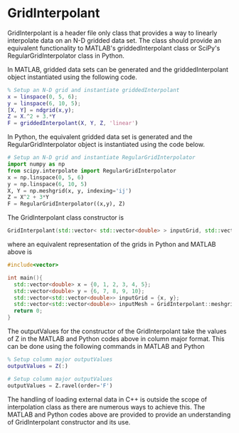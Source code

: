 # GridInterpolant
GridInterpolant is a header file only class that provides a way to linearly interpolate data on an N-D gridded data set. The class should provide an equivalent functionality to MATLAB's griddedInterpolant class or SciPy's RegularGridInterpolator class in Python. 

In MATLAB, gridded data sets can be generated and the griddedInterpolant object instantiated using the following code.
```MATLAB
% Setup an N-D grid and instantiate griddedInterpolant
x = linspace(0, 5, 6);
y = linspace(6, 10, 5);
[X, Y] = ndgrid(x,y);
Z = X.^2 + 3.*Y
F = griddedInterpolant(X, Y, Z, 'linear')
```

In Python, the equivalent gridded data set is generated and the RegularGridInterpolator object is instantiated using the code below.
```Python
# Setup an N-D grid and instantiate RegularGridInterpolator
import numpy as np
from scipy.interpolate import RegularGridInterpolator
x = np.linspace(0, 5, 6)
y = np.linspace(6, 10, 5)
X, Y = np.meshgrid(x, y, indexing='ij')
Z = X^2 + 3*Y
F = RegularGridInterpolator((x,y), Z)
```

The GridInterpolant class constructor is 
```c++
GridInterpolant(std::vector< std::vector<double> > inputGrid, std::vector<double> outputValues);
```
where an equivalent representation of the grids in Python and MATLAB above is 
```c++
#include<vector>

int main(){
  std::vector<double> x = {0, 1, 2, 3, 4, 5};
  std::vector<double> y = {6, 7, 8, 9, 10};
  std::vector<std::vector<double>> inputGrid = {x, y};
  std::vector<std::vector<double>> inputMesh = GridInterpolant::meshgrid(inputGrid);
  return 0;
}
```

The outputValues for the constructor of the GridInterpolant take the values of Z in the MATLAB and Python codes above in column major format. This can be done using the following commands in MATLAB and Python
```MATLAB
% Setup column major outputValues
outputValues = Z(:)
```

```Python
# Setup column major outputValues
outputValues = Z.ravel(order='F')
```

The handling of loading external data in C++ is outside the scope of interpolation class as there are numerous ways to achieve this. The MATLAB and Python codes above are provided to provide an understanding of GridInterpolant constructor and its use.
